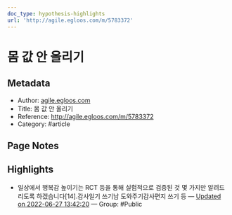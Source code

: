 ```yaml
---
doc_type: hypothesis-highlights
url: 'http://agile.egloos.com/m/5783372'
---
```


# 몸 값 안 올리기

## Metadata
- Author: [agile.egloos.com]()
- Title: 몸 값 안 올리기
- Reference: http://agile.egloos.com/m/5783372
- Category: #article

## Page Notes
## Highlights
- 일상에서 행복감 높이기는 RCT 등을 통해 실험적으로 검증된 것 몇 가지만 알려드리도록 하겠습니다[14].감사일기 쓰기남 도와주기감사편지 쓰기 등 — [Updated on 2022-06-27 13:42:20](https://hyp.is/h7V14PXTEey0Ah9xwvtoAA/agile.egloos.com/m/5783372) — Group: #Public



